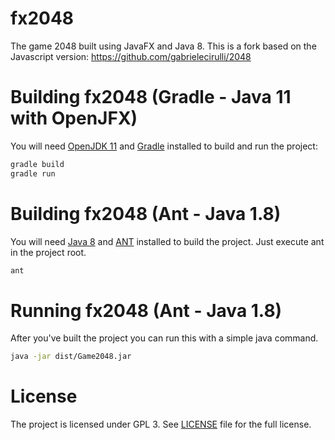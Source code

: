 fx2048
======

The game 2048 built using JavaFX and Java 8. This is a fork based on the
Javascript version: https://github.com/gabrielecirulli/2048

Building fx2048 (Gradle - Java 11 with OpenJFX)
====================

You will need [OpenJDK 11](http://jdk.java.net/11/) and [Gradle](https://gradle.org/) installed to build and run the project:

```bash
gradle build
gradle run
```

Building fx2048 (Ant - Java 1.8)
====================

You will need [Java 8](http://www.oracle.com/technetwork/java/javase/downloads/index.html)
and [ANT](http://ant.apache.org/) installed to build the project. Just
execute ant in the project root.

```bash
ant
```

Running fx2048 (Ant - Java 1.8)
===================

After you've built the project you can run this with a simple java command.

```bash
java -jar dist/Game2048.jar
```

License
===================

The project is licensed under GPL 3. See [LICENSE](https://raw.githubusercontent.com/brunoborges/fx2048/master/LICENSE)
file for the full license.

